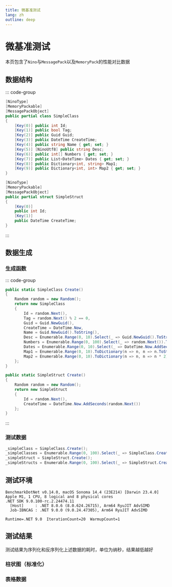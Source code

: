 ```yaml
---
title: 微基准测试
lang: zh
outline: deep
---
```


# 微基准测试

本页包含了`Nino`与`MessagePack`以及`MemoryPack`的性能对比数据

## 数据结构

::: code-group
```csharp [Simple Class]
[NinoType]
[MemoryPackable]
[MessagePackObject]
public partial class SimpleClass
{
    [Key(0)] public int Id;
    [Key(1)] public bool Tag;
    [Key(2)] public Guid Guid;
    [Key(3)] public DateTime CreateTime;
    [Key(4)] public string Name { get; set; }
    [Key(5)] [NinoUtf8] public string Desc;
    [Key(6)] public int[] Numbers { get; set; }
    [Key(7)] public List<DateTime> Dates { get; set; }
    [Key(8)] public Dictionary<int, string> Map1;
    [Key(9)] public Dictionary<int, int> Map2 { get; set; }
}
```

```csharp [Simple Struct]
[NinoType]
[MemoryPackable]
[MessagePackObject]
public partial struct SimpleStruct
{
    [Key(0)]
    public int Id;
    [Key(1)]
    public DateTime CreateTime;
}
```

:::
## 数据生成

### 生成函数
::: code-group
```csharp [Simple Class]
public static SimpleClass Create()
{
    Random random = new Random();
    return new SimpleClass
    {
        Id = random.Next(),
        Tag = random.Next() % 2 == 0,
        Guid = Guid.NewGuid(),
        CreateTime = DateTime.Now,
        Name = Guid.NewGuid().ToString(),
        Desc = Enumerable.Range(0, 10).Select(_ => Guid.NewGuid().ToString()).Aggregate((a, b) => a + b),
        Numbers = Enumerable.Range(0, 100).Select(_ => random.Next()).ToArray(),
        Dates = Enumerable.Range(0, 10).Select(_ => DateTime.Now.AddSeconds(random.Next())).ToList(),
        Map1 = Enumerable.Range(0, 10).ToDictionary(n => n, n => n.ToString()),
        Map2 = Enumerable.Range(0, 10).ToDictionary(n => n, n => n * 2)
    };
}
```

```csharp [Simple Struct]
public static SimpleStruct Create()
{
    Random random = new Random();
    return new SimpleStruct
    {
        Id = random.Next(),
        CreateTime = DateTime.Now.AddSeconds(random.Next())
    };
}
```
:::

### 测试数据

```csharp
_simpleClass = SimpleClass.Create();
_simpleClasses = Enumerable.Range(0, 100).Select(_ => SimpleClass.Create()).ToArray();
_simpleStruct = SimpleStruct.Create();
_simpleStructs = Enumerable.Range(0, 100).Select(_ => SimpleStruct.Create()).ToArray();
```


## 测试环境
```
BenchmarkDotNet v0.14.0, macOS Sonoma 14.4 (23E214) [Darwin 23.4.0]
Apple M1, 1 CPU, 8 logical and 8 physical cores
.NET SDK 9.0.100-rc.2.24474.11
  [Host]     : .NET 8.0.6 (8.0.624.26715), Arm64 RyuJIT AdvSIMD
  Job-IBNCAG : .NET 9.0.0 (9.0.24.47305), Arm64 RyuJIT AdvSIMD

Runtime=.NET 9.0  IterationCount=20  WarmupCount=1 
```

## 测试结果

测试结果为序列化和反序列化上述数据的耗时，单位为纳秒，结果越低越好

### 柱状图（标准化）

<script setup>
import { getBench, getDataset } from '/js/bench.js';
import { onMounted } from 'vue';
import Chart from 'chart.js/auto'

onMounted(() => {
  const table = document.getElementById("bench");
  const bench = getBench(table);
  const options = {
    responsive: true,
  };

  new Chart(
    document.getElementById('simple_class'),
    {
      type: 'bar',
      data: {
        labels: [
                  'SimpleClass 序列化', 'SimpleClass 反序列化'
                ],
        datasets: getDataset(bench, 1, 0)
      },
      options: options
    }
  );

  new Chart(
    document.getElementById('simple_struct'),
    {
      type: 'bar',
      data: {
        labels: [
                  'SimpleStruct 序列化', 'SimpleStruct 反序列化'
                ],
        datasets: getDataset(bench, 5, 4)
      },
      options: options
    }
  );

  new Chart(
    document.getElementById('simple_classes'),
    {
      type: 'bar',
      data: {
        labels: [
                  'SimpleClasses 序列化', 'SimpleClasses 反序列化'
                ],
        datasets: getDataset(bench, 3, 2)
      },
      options: options
    }
  );

  new Chart(
    document.getElementById('simple_structs'),
    {
      type: 'bar',
      data: {
        labels: [
                  'SimpleStructs 序列化', 'SimpleStructs 反序列化'
                ],
        datasets: getDataset(bench, 7, 6)
      },
      options: options
    }
  );
});

</script>

<canvas id="simple_class"></canvas>
<canvas id="simple_struct"></canvas>
<canvas id="simple_classes"></canvas>
<canvas id="simple_structs"></canvas>


### 表格数据
<div class="container" id="bench" style="overflow-y: auto;">
<!--@include: @/perf/bench.md-->
</div>

<style>
.container {
    -ms-overflow-style: none;  /* Internet Explorer 10+ */
    scrollbar-width: none;  /* Firefox */
}
.container::-webkit-scrollbar { 
    display: none;  /* Safari and Chrome */
}
</style>
